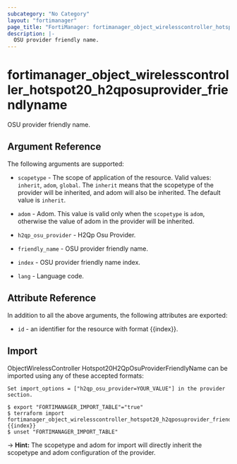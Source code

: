 ```yaml
---
subcategory: "No Category"
layout: "fortimanager"
page_title: "FortiManager: fortimanager_object_wirelesscontroller_hotspot20_h2qposuprovider_friendlyname"
description: |-
  OSU provider friendly name.
---
```


# fortimanager_object_wirelesscontroller_hotspot20_h2qposuprovider_friendlyname
OSU provider friendly name.

## Argument Reference


The following arguments are supported:

* `scopetype` - The scope of application of the resource. Valid values: `inherit`, `adom`, `global`. The `inherit` means that the scopetype of the provider will be inherited, and adom will also be inherited. The default value is `inherit`.
* `adom` - Adom. This value is valid only when the `scopetype` is `adom`, otherwise the value of adom in the provider will be inherited.
* `h2qp_osu_provider` - H2Qp Osu Provider.

* `friendly_name` - OSU provider friendly name.
* `index` - OSU provider friendly name index.
* `lang` - Language code.


## Attribute Reference

In addition to all the above arguments, the following attributes are exported:
* `id` - an identifier for the resource with format {{index}}.

## Import

ObjectWirelessController Hotspot20H2QpOsuProviderFriendlyName can be imported using any of these accepted formats:
```
Set import_options = ["h2qp_osu_provider=YOUR_VALUE"] in the provider section.

$ export "FORTIMANAGER_IMPORT_TABLE"="true"
$ terraform import fortimanager_object_wirelesscontroller_hotspot20_h2qposuprovider_friendlyname.labelname {{index}}
$ unset "FORTIMANAGER_IMPORT_TABLE"
```
-> **Hint:** The scopetype and adom for import will directly inherit the scopetype and adom configuration of the provider.
